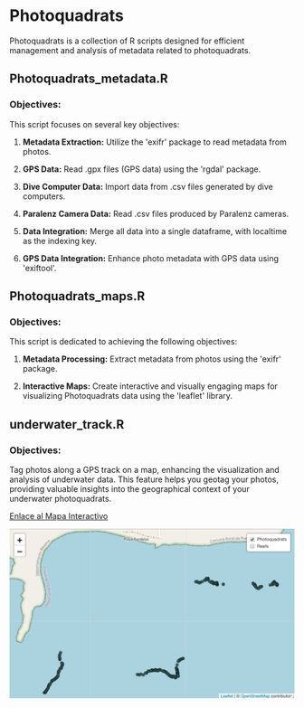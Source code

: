# Photoquadrats

Photoquadrats is a collection of R scripts designed for efficient management and analysis of metadata related to photoquadrats.

## Photoquadrats_metadata.R

### Objectives:

This script focuses on several key objectives:

1. **Metadata Extraction:** Utilize the 'exifr' package to read metadata from photos.

2. **GPS Data:** Read .gpx files (GPS data) using the 'rgdal' package.

3. **Dive Computer Data:** Import data from .csv files generated by dive computers.

4. **Paralenz Camera Data:** Read .csv files produced by Paralenz cameras.

5. **Data Integration:** Merge all data into a single dataframe, with localtime as the indexing key.

6. **GPS Data Integration:** Enhance photo metadata with GPS data using 'exiftool'.


## Photoquadrats_maps.R

### Objectives:

This script is dedicated to achieving the following objectives:

1. **Metadata Processing:** Extract metadata from photos using the 'exifr' package.

2. **Interactive Maps:** Create interactive and visually engaging maps for visualizing Photoquadrats data using the 'leaflet' library.


## underwater_track.R

### Objectives:

Tag photos along a GPS track on a map, enhancing the visualization and analysis of underwater data. This feature helps you geotag your photos, providing valuable insights into the geographical context of your underwater photoquadrats.


[Enlace al Mapa Interactivo](https://raw.githubusercontent.com/gonzalobravoargentina/photoquadrats/master/map_withphotos.html)


![psub_footer](https://github.com/gonzalobravoargentina/photoquadrats/blob/master/Map.jpeg)
